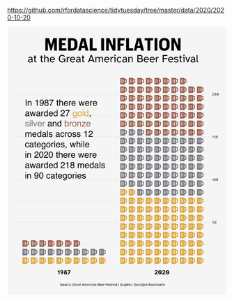 https://github.com/rfordatascience/tidytuesday/tree/master/data/2020/2020-10-20

![](plots/beer-awards.png)
